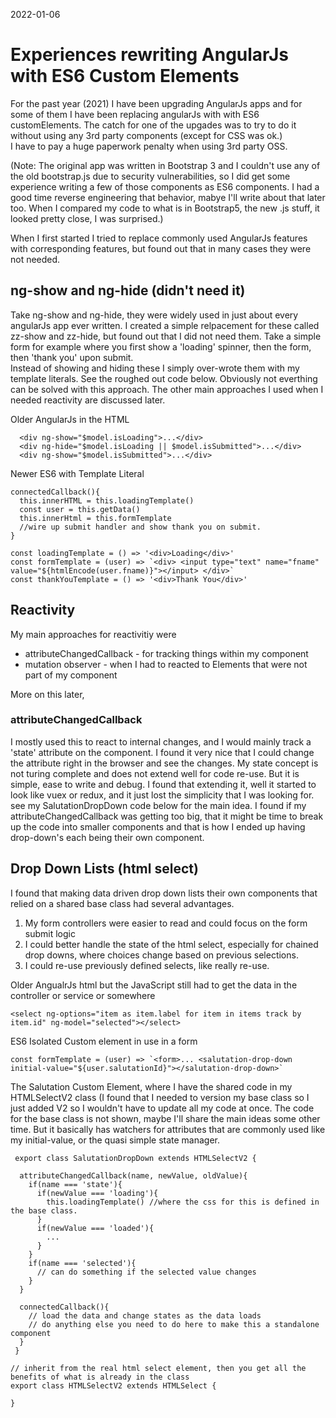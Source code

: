 2022-01-06

# Experiences rewriting AngularJs with ES6 Custom Elements
For the past year (2021) I have been upgrading AngularJs apps and for some of them I have been replacing angularJs with with ES6 customElements.
The catch for one of the upgades was to try to do it without using any 3rd party components (except for CSS was ok.)  
I have to pay a huge paperwork penalty when using 3rd party OSS.  

(Note: The original app was written in Bootstrap 3 and I couldn't use any of the old bootstrap.js due to security vulnerabilities, so I did get some experience writing a few of those components as ES6 components.
I had a good time reverse engineering that behavior, mabye I'll write about that later too.  When I compared my code to what is in Bootstrap5, the new .js stuff, it looked pretty close, I was surprised.)

When I first started I tried to replace commonly used AngularJs features with corresponding features, but found out that in many cases they were not needed.

## ng-show and ng-hide (didn't need it)
Take ng-show and ng-hide, they were widely used in just about every angularJs app ever written.  I created a simple relpacement for these called zz-show and zz-hide, 
but found out that I did not need them.  Take a simple form for example where you first show a 'loading' spinner, then the form, then 'thank you' upon submit.  
Instead of showing and hiding these I simply over-wrote them with my template literals. See the roughed out code below. Obviously not everthing can be solved with this approach.
The other main approaches I used when I needed reactivity are discussed later.

Older AngularJs in the HTML

```
  <div ng-show="$model.isLoading">...</div>
  <div ng-hide="$model.isLoading || $model.isSubmitted">...</div>
  <div ng-show="$model.isSubmitted">...</div>
```

Newer ES6 with Template Literal

```
connectedCallback(){
  this.innerHTML = this.loadingTemplate()
  const user = this.getData()
  this.innerHtml = this.formTemplate
  //wire up submit handler and show thank you on submit.
}

const loadingTemplate = () => '<div>Loading</div>'
const formTemplate = (user) => `<div> <input type="text" name="fname" value="${htmlEncode(user.fname)}"></input> </div>`
const thankYouTemplate = () => '<div>Thank You</div>'

```



## Reactivity

My main approaches for reactivitiy were

- attributeChangedCallback - for tracking things within my component
- mutation observer - when I had to reacted to Elements that were not part of my component

More on this later, 

### attributeChangedCallback 
I mostly used this to react to internal changes, and I would mainly track a 'state' attribute on the component.
I found it very nice that I could change the attribute right in the browser and see the changes. My state concept is not turing complete and does not extend well for code re-use.
But it is simple, ease to write and debug.  I found that extending it, well it started to look like vuex or redux, and it just lost the simplicity that I was looking for.
see my SalutationDropDown code below for the main idea. I found if my attributeChangedCallback was getting too big, that it might be time to break up the code into smaller components
and that is how I ended up having drop-down's each being their own component. 


## Drop Down Lists (html select)

I found that making data driven drop down lists their own components that relied on a shared base class had several advantages.
1. My form controllers were easier to read and could focus on the form submit logic
2. I could better handle the state of the html select, especially for chained drop downs, where choices change based on previous selections.
3. I could re-use previously defined selects, like really re-use.

Older AngualrJs html but the JavaScript still had to get the data in the controller or service or somewhere
```
<select ng-options="item as item.label for item in items track by item.id" ng-model="selected"></select>

```

ES6 Isolated Custom element in use in a form
```
const formTemplate = (user) => `<form>... <salutation-drop-down initial-value="${user.salutationId}"></salutation-drop-down>`
```
The Salutation Custom Element, where I have the shared code in my HTMLSelectV2 class (I found that I needed to version my base class so I just added V2 so I wouldn't have to update all my code at once.
The code for the base class is not shown, maybe I'll share the main ideas some other time. But it basically has watchers for attributes that are commonly used like my initial-value, or the quasi simple state manager.

```
 export class SalutationDropDown extends HTMLSelectV2 {
  
  attributeChangedCallback(name, newValue, oldValue){
    if(name === 'state'){
      if(newValue === 'loading'){
        this.loadingTemplate() //where the css for this is defined in the base class.
      }
      if(newValue === 'loaded'){
        ...
      }
    }
    if(name === 'selected'){
      // can do something if the selected value changes
    }
  }
 
  connectedCallback(){
    // load the data and change states as the data loads
    // do anything else you need to do here to make this a standalone component
  }
 }

// inherit from the real html select element, then you get all the benefits of what is already in the class
export class HTMLSelectV2 extends HTMLSelect {

}

```


## 
